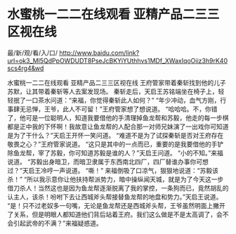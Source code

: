 # 水蜜桃一二二在线观看 亚精产品二三三区视在线

最/新/观/看/入/口/ http://www.baidu.com/link?url=ok3_Ml5QdPpOWDUDT8PseJcBKYiYUthhvs1MDf_XWaxIqoOiiz3h9rK40scs4rg4&wd

水蜜桃一二二在线观看 亚精产品二三三区视在线
王府管家带着秦斩找到他的儿子苏默，让其带着秦斩等人去案发现场。
    秦斩走后，天启王苏铭端坐在椅子上，轻轻抿了一口茶水问道：“来福，你觉得秦斩此人如何？”
    “年少冲动，血气方刚，行事肆无忌惮，王爷，此人不可留！”王府管家想了想说道。
    “哈哈哈。不，你错了，他可是一位聪明人，知道我要借他的手清理掉鱼龙帮和苏毅，他走的每一步棋都是正中我的下怀啊！我故意让鱼龙帮的人配合那一对师兄妹演了一出戏你可知道是为了干什么？”天启王开怀一笑问道。
    “难道不是为了试探秦斩是否对王府存在敬畏之心？”王府管家说道。
    “这只是其中的一点而已，重要的是我要借他的手铲除鱼龙帮，宰了苏毅，你可知道苏毅是谁的人？”天启王问道。
    “小的不知。”来福说道。
    “苏毅出身暗卫，而暗卫隶属于东西南北四厂，四厂替谁办事你可想过？”天启王冷哼一声说道。
    “嘶！”
    来福倒吸了口凉气，狠狠地说道：“苏毅该杀！”
    “所以我示意你让他扶持帮派势力，暗中操纵闻天城，就是为了今天这一步借刀杀人！当然这也是因为鱼龙帮逐渐脱离了我的掌控，一条狗而已，竟然胡乱的认主人，该杀！吩咐下去让西城斧头帮接替鱼龙帮的地盘和势力。”天启王说道。
    “是！只不过老奴多一句嘴，无论是鱼龙帮还是西城斧头帮，王爷虽然明面上撇开了关系，但是明眼人都知道他们背后站着王府。我们这么做是不是太高调了，会不会引起武帝的不满？”来福疑惑道。
